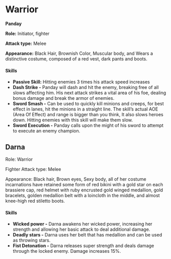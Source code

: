 # Warrior

**Panday**

**Role:** Initiator, fighter

**Attack type:** Melee

**Appearance:** Black Hair, Brownish Color, Muscular body, and Wears a distinctive costume, composed of a red vest, dark pants and boots.

#### Skills

* **Passive Skill:** Hitting enemies 3 times his attack speed increases
* **Dash Strike -** Panday will dash and hit the enemy, breaking free of all slows affecting him. His next attack strikes a vital area of his foe, dealing bonus damage and break the armor of enemies.
* **Sword Smash -** Can be used to quickly kill minions and creeps, for best effect in lanes, hit the minions in a straight line. The skill’s actual AOE (Area Of Effect) and range is bigger than you think, It also slows heroes down. Hitting enemies with this skill will make them slow.
* **Sword Execution -** Panday calls upon the might of his sword to attempt to execute an enemy champion.

## **Darna**

Role: Warrior

Fighter Attack type: Melee

Appearance: Black hair, Brown eyes, Sexy body, all of her costume incarnations have retained some form of red bikini with a gold star on each brassiere cap, red helmet with ruby encrusted gold winged medallion, gold bracelets, golden medallion belt with a loincloth in the middle, and almost knee-high red stiletto boots.

#### **Skills**

* **Wicked power -** Darna awakens her wicked power, increasing her strength and allowing her basic attack to deal additional damage.
* **Deadly stars -** Darna uses her belt that has medallion and can be used as throwing stars.
* **Fist Detonation -** Darna releases super strength and deals damage through the locked enemy. Damage increases 15%.
